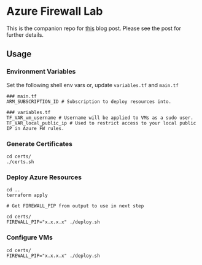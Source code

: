 # Azure Firewall Lab

This is the companion repo for [this](https://stratuslabs.net/blog/azure-firewall-application-rules-processing) blog post. Please see the post for further details.

## Usage

### Environment Variables
Set the following shell env vars or, update `variables.tf` and `main.tf`
```
### main.tf
ARM_SUBSCRIPTION_ID # Subscription to deploy resources into.

### variables.tf
TF_VAR_vm_username # Username will be applied to VMs as a sudo user.
TF_VAR_local_public_ip # Used to restrict access to your local public IP in Azure FW rules.
```

### Generate Certificates
```
cd certs/
./certs.sh
```

### Deploy Azure Resources
```
cd ..
terraform apply

# Get FIREWALL_PIP from output to use in next step

cd certs/
FIREWALL_PIP="x.x.x.x" ./deploy.sh
```

### Configure VMs
```
cd certs/
FIREWALL_PIP="x.x.x.x" ./deploy.sh
```